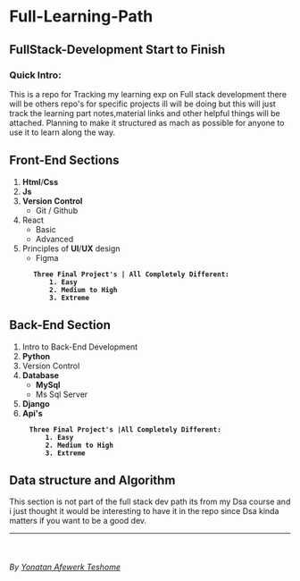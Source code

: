 <h1><strong>Full-Learning-Path</strong></h1>


<h2><strong>FullStack-Development Start to Finish</strong></h2>

<h3><strong>Quick Intro:</strong></h3>
<p>This is a repo for Tracking my learning exp on Full stack development there will be others repo's for specific projects ill will be doing but this will just track the learning part notes,material links and other helpful things will be attached. Planning to make it structured as mach as possible for anyone to use it to learn along the way.</p>

<h2><strong>Front-End Sections</strong></h2>

  1. **Html**/**Css**
  2. **Js**
  3. **Version** **Control**
      - Git / Github
  4. React
      - Basic
      - Advanced 
  5. Principles of **UI**/**UX** design
      - Figma

<strong>      

          Three Final Project's | All Completely Different:
              1. Easy
              2. Medium to High 
              3. Extreme
</strong>
<h2><strong>Back-End Section</strong></h2>

  1. Intro to Back-End Development
  2. **Python**
  3. Version Control
  4. **Database**
      - **MySql**
      - Ms Sql Server
  5. **Django**
  6. **Api's**
  
  <strong>

         Three Final Project's |All Completely Different:
             1. Easy
             2. Medium to High 
             3. Extreme   
</strong>

<h2><strong>Data structure and Algorithm</strong></h2>
This section is not part of the full stack dev path its from my Dsa course and i just thought it would be interesting to have it in the repo since Dsa kinda matters if you want to be a good dev.


<hr>
<br>


<h6>By <a href="https://t.me/Toyxna">Yonatan Afewerk Teshome</a></h6>
